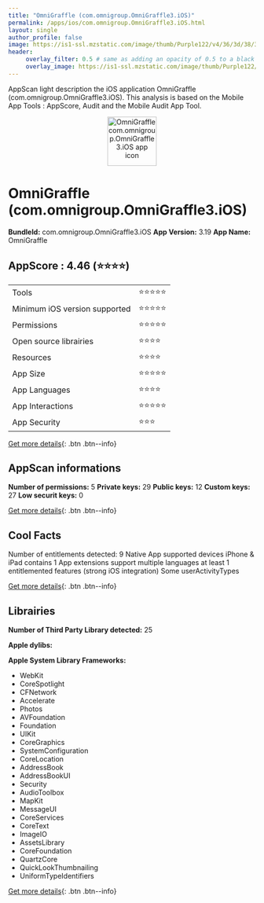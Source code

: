 ```yaml
---
title: "OmniGraffle (com.omnigroup.OmniGraffle3.iOS)"
permalink: /apps/ios/com.omnigroup.OmniGraffle3.iOS.html
layout: single
author_profile: false
image: https://is1-ssl.mzstatic.com/image/thumb/Purple122/v4/36/3d/38/363d38b8-5b79-7e59-bd69-b348a24f9e54/AppIcon-0-1x_U007emarketing-0-7-0-sRGB-85-220.png/512x512bb.jpg
header: 
     overlay_filter: 0.5 # same as adding an opacity of 0.5 to a black background
     overlay_image: https://is1-ssl.mzstatic.com/image/thumb/Purple122/v4/36/3d/38/363d38b8-5b79-7e59-bd69-b348a24f9e54/AppIcon-0-1x_U007emarketing-0-7-0-sRGB-85-220.png/512x512bb.jpg
---
```

AppScan light description the iOS application OmniGraffle (com.omnigroup.OmniGraffle3.iOS). This analysis is based on the Mobile App Tools : AppScore, Audit and the Mobile Audit App Tool.

  
  
<div style="text-align: center;"><img src="https://is1-ssl.mzstatic.com/image/thumb/Purple122/v4/36/3d/38/363d38b8-5b79-7e59-bd69-b348a24f9e54/AppIcon-0-1x_U007emarketing-0-7-0-sRGB-85-220.png/512x512bb.jpg" width="100" height="100" alt="OmniGraffle com.omnigroup.OmniGraffle3.iOS app icon"></div>  
  
# OmniGraffle (com.omnigroup.OmniGraffle3.iOS)

**BundleId:** com.omnigroup.OmniGraffle3.iOS
**App Version:** 3.19
**App Name:** OmniGraffle


## AppScore : 4.46 (⭐️⭐️⭐️⭐️) 

<table>
<tr><td> Tools </td><td> ⭐️⭐️⭐️⭐️⭐️ </td></tr>
<tr><td> Minimum iOS version supported </td><td> ⭐️⭐️⭐️⭐️⭐️ </td></tr>
<tr><td> Permissions </td><td> ⭐️⭐️⭐️⭐️⭐️ </td></tr>
<tr><td> Open source librairies </td><td> ⭐️⭐️⭐️⭐️ </td></tr>
<tr><td> Resources </td><td> ⭐️⭐️⭐️⭐️ </td></tr>
<tr><td> App Size </td><td> ⭐️⭐️⭐️⭐️⭐️ </td></tr>
<tr><td> App Languages </td><td> ⭐️⭐️⭐️⭐️ </td></tr>
<tr><td> App Interactions </td><td> ⭐️⭐️⭐️⭐️⭐️ </td></tr>
<tr><td> App Security </td><td> ⭐️⭐️⭐️ </td></tr>
</table>

[Get more details](/pricing.html){: .btn .btn--info}  
  
## AppScan informations 

**Number of permissions:** 5
**Private keys:** 29
**Public keys:** 12
**Custom keys:** 27
**Low securit keys:** 0
  
[Get more details](/pricing.html){: .btn .btn--info}

## Cool Facts

Number of entitlements detected: 9
Native App
supported devices iPhone & iPad
contains 1 App extensions
support multiple languages
at least 1 entitlemented features (strong iOS integration)
Some userActivityTypes
  
[Get more details](/pricing.html){: .btn .btn--info}

## Librairies 
**Number of Third Party Library detected:** 25

**Apple dylibs:**


**Apple System Library Frameworks:**
- WebKit
- CoreSpotlight
- CFNetwork
- Accelerate
- Photos
- AVFoundation
- Foundation
- UIKit
- CoreGraphics
- SystemConfiguration
- CoreLocation
- AddressBook
- AddressBookUI
- Security
- AudioToolbox
- MapKit
- MessageUI
- CoreServices
- CoreText
- ImageIO
- AssetsLibrary
- CoreFoundation
- QuartzCore
- QuickLookThumbnailing
- UniformTypeIdentifiers


  
[Get more details](/pricing.html){: .btn .btn--info}

